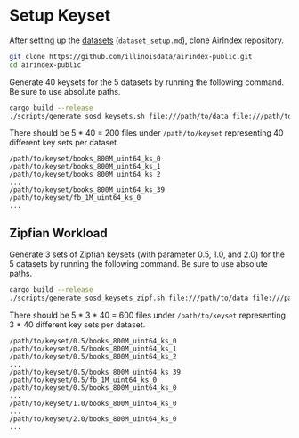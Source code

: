 # Setup Keyset

After setting up the [datasets](dataset_setup.md) (`dataset_setup.md`), clone AirIndex repository.
```bash
git clone https://github.com/illinoisdata/airindex-public.git
cd airindex-public
```

Generate 40 keysets for the 5 datasets by running the following command. Be sure to use absolute paths.
```bash
cargo build --release
./scripts/generate_sosd_keysets.sh file:///path/to/data file:///path/to/keyset 1000000 40
```

There should be 5 * 40 = 200 files under `/path/to/keyset` representing 40 different key sets per dataset.
```
/path/to/keyset/books_800M_uint64_ks_0
/path/to/keyset/books_800M_uint64_ks_1
/path/to/keyset/books_800M_uint64_ks_2
...
/path/to/keyset/books_800M_uint64_ks_39
/path/to/keyset/fb_1M_uint64_ks_0
...
```


## Zipfian Workload

Generate 3 sets of Zipfian keysets (with parameter 0.5, 1.0, and 2.0) for the 5 datasets by running the following command. Be sure to use absolute paths.
```bash
cargo build --release
./scripts/generate_sosd_keysets_zipf.sh file:///path/to/data file:///path/to/keyset 1000000 40
```

There should be 5 * 3 * 40 = 600 files under `/path/to/keyset` representing 3 * 40 different key sets per dataset.
```
/path/to/keyset/0.5/books_800M_uint64_ks_0
/path/to/keyset/0.5/books_800M_uint64_ks_1
/path/to/keyset/0.5/books_800M_uint64_ks_2
...
/path/to/keyset/0.5/books_800M_uint64_ks_39
/path/to/keyset/0.5/fb_1M_uint64_ks_0
/path/to/keyset/0.5/books_800M_uint64_ks_0
...
/path/to/keyset/1.0/books_800M_uint64_ks_0
...
/path/to/keyset/2.0/books_800M_uint64_ks_0
...
```

